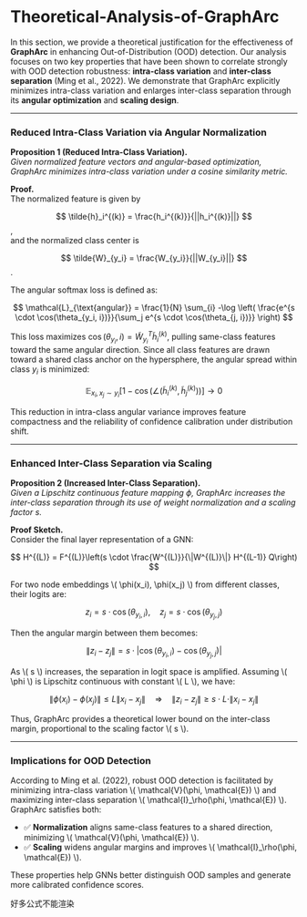 # Theoretical-Analysis-of-GraphArc

In this section, we provide a theoretical justification for the effectiveness of **GraphArc** in enhancing Out-of-Distribution (OOD) detection. Our analysis focuses on two key properties that have been shown to correlate strongly with OOD detection robustness: **intra-class variation** and **inter-class separation** (Ming et al., 2022). We demonstrate that GraphArc explicitly minimizes intra-class variation and enlarges inter-class separation through its **angular optimization** and **scaling design**.

---

### Reduced Intra-Class Variation via Angular Normalization

**Proposition 1 (Reduced Intra-Class Variation).**  
*Given normalized feature vectors and angular-based optimization, GraphArc minimizes intra-class variation under a cosine similarity metric.*

**Proof.**  
The normalized feature is given by  

$$
\tilde{h}_i^{(k)} = \frac{h_i^{(k)}}{||h_i^{(k)}||}
$$,  
and the normalized class center is  

$$
\tilde{W}_{y_i} = \frac{W_{y_i}}{||W_{y_i}||}
$$.


The angular softmax loss is defined as:

$$
\mathcal{L}_{\text{angular}} = \frac{1}{N} \sum_{i} -\log \left( \frac{e^{s \cdot \cos(\theta_{y_i, i})}}{\sum_j e^{s \cdot \cos(\theta_{j, i})}} \right)
$$

This loss maximizes $\cos(\theta_{y_i}, i) = \tilde{W}_{y_i}^T \tilde{h}_i^{(k)}$, pulling same-class features toward the same angular direction. Since all class features are drawn toward a shared class anchor on the hypersphere, the angular spread within class $y_i$ is minimized:

$$
\mathbb{E}_{x_i, x_j \sim y_i} \left[ 1 - \cos\left( \angle(\tilde{h}_i^{(k)}, \tilde{h}_j^{(k)}) \right) \right] \to 0
$$


This reduction in intra-class angular variance improves feature compactness and the reliability of confidence calibration under distribution shift.

---

### Enhanced Inter-Class Separation via Scaling

**Proposition 2 (Increased Inter-Class Separation).**  
*Given a Lipschitz continuous feature mapping $\phi$, GraphArc increases the inter-class separation through its use of weight normalization and a scaling factor $s$.*


**Proof Sketch.**  
Consider the final layer representation of a GNN:

$$
H^{(L)} = F^{(L)}\left(s \cdot \frac{W^{(L)}}{\|W^{(L)}\|} H^{(L-1)} Q\right)
$$

For two node embeddings \\( \phi(x_i), \phi(x_j) \\) from different classes, their logits are:

$$
z_i = s \cdot \cos(\theta_{y_i, i}), \quad z_j = s \cdot \cos(\theta_{y_j, j})
$$

Then the angular margin between them becomes:

$$
\|z_i - z_j\| = s \cdot |\cos(\theta_{y_i, i}) - \cos(\theta_{y_j, j})|
$$

As \\( s \\) increases, the separation in logit space is amplified. Assuming \\( \phi \\) is Lipschitz continuous with constant \\( L \\), we have:

$$
\|\phi(x_i) - \phi(x_j)\| \leq L \|x_i - x_j\| \quad \Rightarrow \quad \|z_i - z_j\| \geq s \cdot L \cdot \|x_i - x_j\|
$$

Thus, GraphArc provides a theoretical lower bound on the inter-class margin, proportional to the scaling factor \\( s \\).

---

### Implications for OOD Detection

According to Ming et al. (2022), robust OOD detection is facilitated by minimizing intra-class variation \\( \mathcal{V}(\phi, \mathcal{E}) \\) and maximizing inter-class separation \\( \mathcal{I}_\rho(\phi, \mathcal{E}) \\). GraphArc satisfies both:

- ✅ **Normalization** aligns same-class features to a shared direction, minimizing \\( \mathcal{V}(\phi, \mathcal{E}) \\).
- ✅ **Scaling** widens angular margins and improves \\( \mathcal{I}_\rho(\phi, \mathcal{E}) \\).

These properties help GNNs better distinguish OOD samples and generate more calibrated confidence scores.

好多公式不能渲染